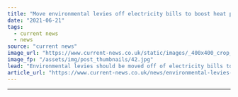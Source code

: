 ```yaml
---
title: "Move environmental levies off electricity bills to boost heat pump uptake, government told"
date: "2021-06-21"
tags: 
  - current news
  - news
source: "current news"
image_url: "https://www.current-news.co.uk/static/images/_400x400_crop_center-center/Kensa-Contracting-Oxford-Superhub-credit-Kensa-Contracting.jpg"
image_fp: "/assets/img/post_thumbnails/42.jpg"
lead: "​Environmental levies should be moved off of electricity bills to make sure it always cheaper to run a heat pump than a boiler according to business and civil society groups."
article_url: "https://www.current-news.co.uk/news/environmental-levies-should-be-moved-off-electricity-to-aid-heat-pump-uptake?utm_source=rss-feeds&utm_medium=rss&utm_campaign=rss"
---
```


---

